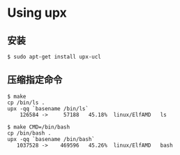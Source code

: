 
# Using upx

## 安装

    $ sudo apt-get install upx-ucl

## 压缩指定命令

    $ make
    cp /bin/ls .
    upx -qq `basename /bin/ls`
        126584 ->     57188   45.18%  linux/ElfAMD   ls

    $ make CMD=/bin/bash
    cp /bin/bash .
    upx -qq `basename /bin/bash`
       1037528 ->    469596   45.26%  linux/ElfAMD   bash
